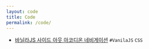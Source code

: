 ```yaml
---
layout: code
title: Code
permalink: /code/
---
```



- [바닐라JS 사이드 아웃 아코디온 네비게이션][link1] `#VanilaJS` `CSS`

[link1]: https://codepen.io/verysomenice/pen/dxpKBm
